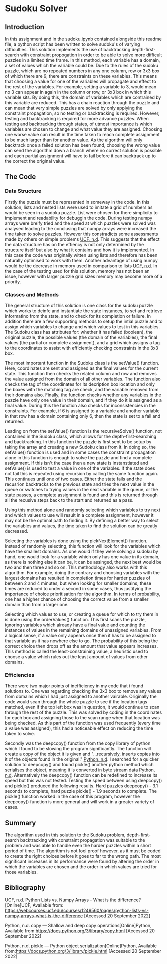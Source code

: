 # Sudoku Solver

## Introduction

In this assignment and in the sudoku.ipynb contained alongside this readme file, a python script has been written to solve sudoku's of varying difficulties. This solution implements the use of backtracking depth-first-search with constraint propogation in order to be able to solve more difficult puzzles in a limited time frame. In this method, each variable has a domain, a set of values which the variable could be. Due to the rules of the sudoku puzzle, which are no repeated numbers in any one column, row or 3x3 box of which there are 9, there are constraints on these variables. This means that choosing a value for one of the variables will propagate and effect to the rest of the variables. For example, setting a variable to 3, would mean no 3 can appear in again in the column or row, or 3x3 box in which this variable sits. By doing this, the domain of variables which are contrained by this variable are reduced. This has a chain reaction through the puzzle and can mean that very simple puzzles are solved by only applying the constraint propagation, so no testing or backtracking is required. However, testing and backtracking is required for more advance puzzles.
When testing and backtracking through states, of utmost importance is which variables are chosen to change and what value they are assigned. Choosing one worse value can result in the time taken to reach complete assignment to be much larger than for another value. As the algorithm will only backtrack once a failed solution has been found, choosing the wrong value can send the algorithm down a branch where no correct solution is possible and each partial assignment will have to fail before it can backtrack up to the correct the original value.

## The Code

### Data Structure
Firstly the puzzle must be represented in someway in the code. In this solution, lists and nested lists were used to imitate a grid of numbers as would be seen in a sudoku puzzle. List were chosen for there simplicity to implement and readability for debuggin the code. During testing numpy arrays were breify tried and the speed at which puzzles were solved was analysed leading to the conclusing that numpy arrays were increased the time taken to solve puzzles. However this constradicts some assessments made by others on simple problems [UCF, n.d](https://webcourses.ucf.edu/courses/1249560/pages/python-lists-vs-numpy-arrays-what-is-the-difference). This suggests that the effect the data structure has on the effiency is not only determined by the structure itself but also by what it contains and how it is implemented. In this case the code was originally witten using lists and therefore has been naturally optimised to work with them. Another advantage of using numpy would be the decrease in memory used in comparison to lists [UCF, n.d](https://webcourses.ucf.edu/courses/1249560/pages/python-lists-vs-numpy-arrays-what-is-the-difference). In the case of the testing used for this solution, memory has not been an issue, however with larger puzzle grid sizes memory may become more of a priority.

### Classes and Methods
The general structure of this solution is one class for the sudoku puzzle which works to deinfe and instantiate the state instances, to set and retrieve informatino from the state, and to check for its completion or failure. In addition there are a few supporting methods to setup the intial puzzle and to assign which variables to change and which values to test in this variables. The Sudoku class has attributes for: whether it has failed (boolean), the original puzzle, the possible values (the domain of the variables), the final values (the partial or complete assignment), and a grid which assigns a tag to the coordinates to assist with efficiently checking constraints in the 3x3 box.

The most important function in the Sudoku class is the setValue() function. Here, coordinates are sent and assigned as the final values for the current state. This function then checks the related column and row and removes the value assigned from the domain of all other variables. The function also checks the tag of the coordinates for its decription box location and only the boxes with the matching tag are check, and the variable removed from their domains also. Finally, the function checks whether any variables in the puzzle have only one value in their domain, and if they do it is assigned as a final value. During this the function also checks for inconsistencies in the constraints. For example, if 6 is assigned to a variable and another variable in that row has a domain containing only 6, then the state is set to a fail and returned.

Leading on from the setValue() function is the recursiveSolve() function, not contained in the Sudoku class, which allows for the depth-first-searching and backtracking. In this function the puzzle is first sent to be setup by taking the array and creating a new Sudoku class from it. In doing so, the setValue() function is used and in some cases the constraint propagation alone in this function is enough to solve the puzzle and find a complete assignment. If this isn't the case then a new state is instanstiated and setValue() is used to test a value in one of the variables. If the state does not fail this is repeated using recursion by calling the same function again. This continues until one of two cases. Either the state fails and the recusrion backtracks to the previous state and tries the next value in the queue or switches to trying values in the next variable in the queue, or the state passes, a complete assignment is found and this is returned through all the recusive steps back to the start and returned as a pass.

Using this method alone and randomly selecting which variables to try next and which values to use will result in a complete assignment, however it may not be the optimal path to finding it. By defining a better way to select the variables and values, the time taken to find the solution can be greatly decreased.

Selecting the variables is done using the pickNextElement() function. Instead of randomly selecting, this function will look for the variables which have the smallest domains. As one would if they were solving a sudoku by hand, one would look for a variable which only has one value in its domain, as there is nothing else it can be, it can be assinged, the next best would be two and then three and so on. This methodology also works with this algorithm. For example, doing the contrary and choosing variables with the largest domains has resulted in completion times for harder puzzles of between 2 and 4 minutes, but when looking for smaller domains, these times are reduced to under a second in some cases, thus justifying the importance of choice prioritisation for the algorithm. In terms of probability, one has a higher chance of choosing the correct value from a smaller domain than from a larger one.

Selecting which values to use, or creating a queue for which to try them in is done using the orderValues() function. This first scans the puzzle, ignoring variables which already have a final value and counting the instances of values in the remaining domains of unassigned variables. From a logical sense, if a value only appears once then it has to be assigned to that variable as it has nowhere else to go. The probability of this being the correct choice then drops off as the amount that value appears increases. This method is called the least-constraining value, a heuristic used to choose a value which rules out the least amount of values from other domains.

### Efficiencies
There were two major points of inefficiency in my code that i found solutions to. One was regarding checking the 3x3 box to remove any values from domains which I had just assigned to another vairable. Originally the code would scan through the whole puzzle to see if the location tags matched, even if the top left box was in question, it would continue to scan through the rest of the puzzle. This was solved by coding in the coordinates for each box and assigning those to the scan range when that location was being checked. As this part of the function was used frequently (every time a value was assigned), this had a noticeable effect on reducing the time taken to solve.

Secondly was the deepcopy() function from the copy library of python which I found to be slowing the program significantly. The function will create a copy of the object it is given and "...recursively, inserts copies into it of the objects found in the original." [Python, n.d](https://docs.python.org/3/library/copy.html). I searched for a quicker solution to deepcopy() and found pickle() another python method which serialises the object, meaning it is converted in byte stream data [Python, n.d](https://docs.python.org/3/library/pickle.html). Alternatively the deepcopy() function can be redefined to increase its speed but this was not tested. Testing the speed between using deepcopy() and pickle() produced the following results. Hard puzzles deepcopy() - 3.1 seconds to complete, hard puzzle pickle() - 1.9 seconds to complete. The pickle() function worked in the case of this program, however the deepcopy() function is more general and will work in a greater variety of cases.

## Summary
The algorithm used in this solution to the Sudoku problem, depth-first-search backtracking with constraint propagation was suitable to the problem and was able to handle even the harder puzzles within a short period of time. The algorithm is not fool proof however, as it must be coded to create the right choices before it goes to far to the wrong path. The most significant increases in its performance were found by altering the order in which the variables are chosen and the order in which values are tried for those variables.

## Bibliography
UCF, n.d. Python Lists vs. Numpy Arrays - What is the difference?\[Online\]UCF, Available from: https://webcourses.ucf.edu/courses/1249560/pages/python-lists-vs-numpy-arrays-what-is-the-difference \[Accessed 20 September 2022\]

Python, n.d. copy — Shallow and deep copy operations\[Online\]Python, Available from:https://docs.python.org/3/library/copy.html \[Accessed 20 September 2022\]

Python, n.d. pickle — Python object serialization\[Online\]Python, Available from:https://docs.python.org/3/library/pickle.html \[Accessed 20 September 2022\]